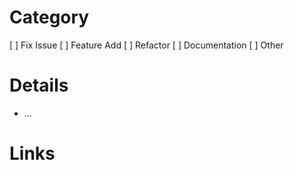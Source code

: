 # Category
[ ] Fix Issue
[ ] Feature Add
[ ] Refactor
[ ] Documentation
[ ] Other

# Details
* ...

# Links